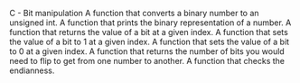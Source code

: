 C - Bit manipulation
A function that converts a binary number to an unsigned int.
A function that prints the binary representation of a number.
A function that returns the value of a bit at a given index.
A function that sets the value of a bit to 1 at a given index.
A function that sets the value of a bit to 0 at a given index.
A function that returns the number of bits you would need to flip to get from one number to another.
A function that checks the endianness.

